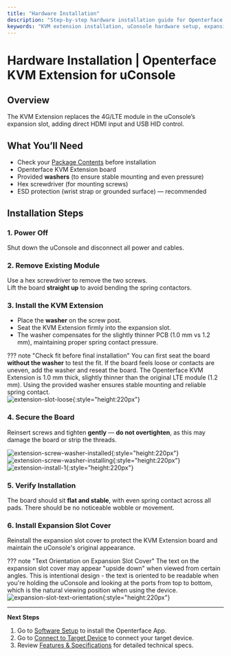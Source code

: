 ```yaml
---
title: "Hardware Installation"
description: "Step-by-step hardware installation guide for Openterface KVM Extension for uConsole. Learn how to properly install the extension board in your uConsole's expansion slot with detailed safety guidelines."
keywords: "KVM extension installation, uConsole hardware setup, expansion board installation, uConsole expansion slot, KVM hardware guide, physical installation"
---
```


# **Hardware Installation** | Openterface KVM Extension for uConsole

## Overview
The KVM Extension replaces the 4G/LTE module in the uConsole’s expansion slot, adding direct HDMI input and USB HID control.

## What You’ll Need
- Check your [Package Contents](whats-in-the-box.md) before installation  
- Openterface KVM Extension board  
- Provided **washers** (to ensure stable mounting and even pressure)  
- Hex screwdriver (for mounting screws)  
- ESD protection (wrist strap or grounded surface) — recommended  

## Installation Steps

### **1. Power Off**
Shut down the uConsole and disconnect all power and cables.

### **2. Remove Existing Module**
Use a hex screwdriver to remove the two screws.  
Lift the board **straight up** to avoid bending the spring contactors.

### **3. Install the KVM Extension**
- Place the **washer** on the screw post.  
- Seat the KVM Extension firmly into the expansion slot.  
- The washer compensates for the slightly thinner PCB (1.0 mm vs 1.2 mm), maintaining proper spring contact pressure.

??? note "Check fit before final installation"
    You can first seat the board **without the washer** to test the fit. If the board feels loose or contacts are uneven, add the washer and reseat the board. The Openterface KVM Extension is 1.0 mm thick, slightly thinner than the original LTE module (1.2 mm). Using the provided washer ensures stable mounting and reliable spring contact.  
    ![extension-slot-loose](https://assets.openterface.com/images/product/openterface-kvm-uconsole-extension-slot-loose.webp){:style="height:220px"}

### **4. Secure the Board**
Reinsert screws and tighten **gently** — **do not overtighten**, as this may damage the board or strip the threads.

![extension-screw-washer-installed](https://assets.openterface.com/images/product/openterface-kvm-uconsole-extension-screw-washer-installed.jpg){:style="height:220px"}
![extension-screw-washer-installing](https://assets.openterface.com/images/product/openterface-kvm-uconsole-extension-screw-washer-installing.jpg){:style="height:220px"}
![extension-install-1](https://assets.openterface.com/images/product/openterface-kvm-uconsole-extension-install-1.webp){:style="height:220px"}

### **5. Verify Installation**
The board should sit **flat and stable**, with even spring contact across all pads. There should be no noticeable wobble or movement.

### **6. Install Expansion Slot Cover**
Reinstall the expansion slot cover to protect the KVM Extension board and maintain the uConsole's original appearance.

??? note "Text Orientation on Expansion Slot Cover"
    The text on the expansion slot cover may appear "upside down" when viewed from certain angles. This is intentional design - the text is oriented to be readable when you're holding the uConsole and looking at the ports from top to bottom, which is the natural viewing position when using the device.
    ![expansion-slot-text-orientation](https://assets.openterface.com/images/product/openterface-kvm-uconsole-expansion-slot-text-orientation.webp){:style="height:220px"}

---

**Next Steps**

1. Go to [Software Setup](/product/uconsole-kvm-extension/software-setup/) to install the Openterface App.  
2. Go to [Connect to Target Device](/product/uconsole-kvm-extension/connect-to-target/) to connect your target device.  
3. Review [Features & Specifications](/product/uconsole-kvm-extension/features/) for detailed technical specs.